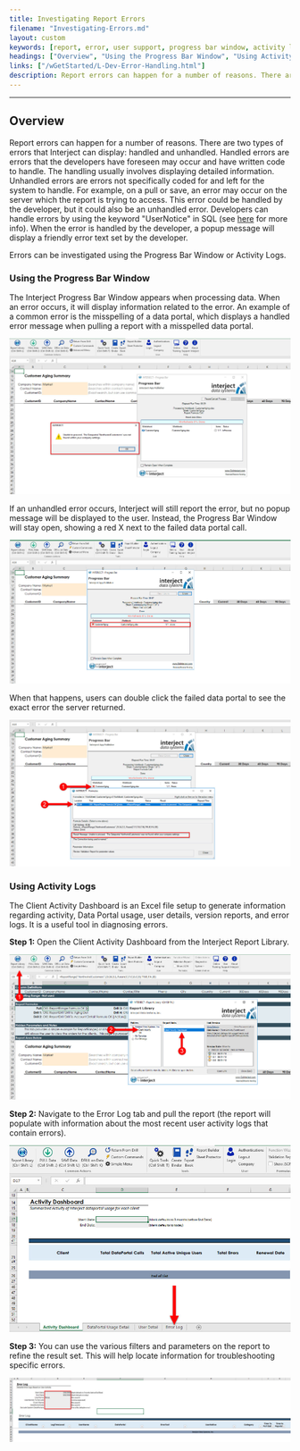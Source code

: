 ```yaml
---
title: Investigating Report Errors
filename: "Investigating-Errors.md"
layout: custom
keywords: [report, error, user support, progress bar window, activity log]
headings: ["Overview", "Using the Progress Bar Window", "Using Activity Logs"]
links: ["/wGetStarted/L-Dev-Error-Handling.html"]
description: Report errors can happen for a number of reasons. There are two types of errors that Interject can display, handled and unhandled. Errors can be investigated using the Progress Bar Window or Activity Logs.
---
```

* * *

## Overview

Report errors can happen for a number of reasons. There are two types of errors that Interject can display: handled and unhandled. Handled errors are errors that the developers have foreseen may occur and have written code to handle. The handling usually involves displaying detailed information. Unhandled errors are errors not specifically coded for and left for the system to handle. For example, on a pull or save, an error may occur on the server which the report is trying to access. This error could be handled by the developer, but it could also be an unhandled error. Developers can handle errors by using the keyword "UserNotice" in SQL (see [here](/wGetStarted/L-Dev-Error-Handling.html) for more info). When the error is handled by the developer, a popup message will display a friendly error text set by the developer.

Errors can be investigated using the Progress Bar Window or Activity Logs.

### Using the Progress Bar Window

The Interject Progress Bar Window appears when processing data. When an error occurs, it will display information related to the error. An example of a common error is the misspelling of a data portal, which displays a handled error message when pulling a report with a misspelled data portal.

![](/images/InvestigatingReportErrors/01.jpg)
<br>

If an unhandled error occurs, Interject will still report the error, but no popup message will be displayed to the user. Instead, the Progress Bar Window will stay open, showing a red X next to the failed data portal call.

![](/images/InvestigatingReportErrors/02.jpg)
<br>

When that happens, users can double click the failed data portal to see the exact error the server returned.

![](/images/InvestigatingReportErrors/03.jpg)
<br>

### Using Activity Logs

The Client Activity Dashboard is an Excel file setup to generate information regarding activity, Data Portal usage, user details, version reports, and error logs. It is a useful tool in diagnosing errors.

**Step 1:** Open the Client Activity Dashboard from the Interject Report Library.

![](/images/InvestigatingReportErrors/20.jpg)
<br>

**Step 2:** Navigate to the Error Log tab and pull the report (the report will populate with information about the most recent user activity logs that contain errors).

![](/images/InvestigatingReportErrors/21.jpg)
<br>

**Step 3:** You can use the various filters and parameters on the report to refine the result set. This will help locate information for troubleshooting specific errors.

![](/images/InvestigatingReportErrors/22.jpg)
<br>
